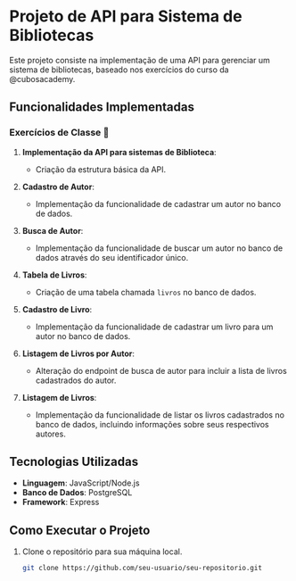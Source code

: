 # Projeto de API para Sistema de Bibliotecas

Este projeto consiste na implementação de uma API para gerenciar um sistema de bibliotecas, baseado nos exercícios do curso da @cubosacademy.

## Funcionalidades Implementadas

### Exercícios de Classe 🏫

1. **Implementação da API para sistemas de Biblioteca**:
   - Criação da estrutura básica da API.
   
2. **Cadastro de Autor**:
   - Implementação da funcionalidade de cadastrar um autor no banco de dados.
   
3. **Busca de Autor**:
   - Implementação da funcionalidade de buscar um autor no banco de dados através do seu identificador único.
   
4. **Tabela de Livros**:
   - Criação de uma tabela chamada `livros` no banco de dados.
   
5. **Cadastro de Livro**:
   - Implementação da funcionalidade de cadastrar um livro para um autor no banco de dados.
   
6. **Listagem de Livros por Autor**:
   - Alteração do endpoint de busca de autor para incluir a lista de livros cadastrados do autor.
   
7. **Listagem de Livros**:
   - Implementação da funcionalidade de listar os livros cadastrados no banco de dados, incluindo informações sobre seus respectivos autores.

## Tecnologias Utilizadas

- **Linguagem**: JavaScript/Node.js
- **Banco de Dados**: PostgreSQL
- **Framework**: Express

## Como Executar o Projeto

1. Clone o repositório para sua máquina local.
   ```bash
   git clone https://github.com/seu-usuario/seu-repositorio.git
